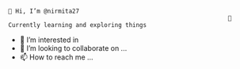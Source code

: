                                                                           👋 Hi, I’m @nirmita27 
                                                                  🌱 Currently learning and exploring things
- 👀 I’m interested in
- 💞️ I’m looking to collaborate on ...
- 📫 How to reach me ...
<!---
nirmita27/nirmita27 is a ✨ special ✨ repository because its `README.md` (this file) appears on your GitHub profile.
You can click the Preview link to take a look at your changes.
--->

